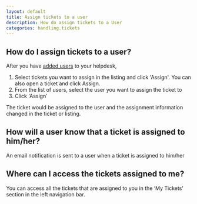 ```yaml
---
layout: default
title: Assign tickets to a user
description: How do assign tickets to a User
categories: handling.tickets
---
```


How do I assign tickets to a user?
----------------------------------

After you have [added users](/adding-users/) to your helpdesk, 

1. Select tickets you want to assign in the listing and click 'Assign'. You can also open a ticket and click Assign. 
2. From the list of users, select the user you want to assign the ticket to
3. Click 'Assign'

The ticket would be assigned to the user and the assignment information changed in the ticket or listing.

How will a user know that a ticket is assigned to him/her?
----------------------------------------------------------

An email notification is sent to a user when a ticket is assigned to him/her

Where can I access the tickets assigned to me?
----------------------------------------------

You can access all the tickets that are assigned to you in the ‘My Tickets’ section in the left navigation bar.


